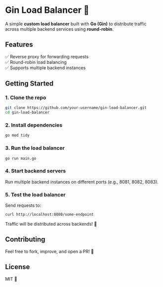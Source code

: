 # **Gin Load Balancer** 🚀

A simple **custom load balancer** built with **Go (Gin)** to distribute traffic across multiple backend services using **round-robin**.

## **Features**  
✅ Reverse proxy for forwarding requests  
✅ Round-robin load balancing  
✅ Supports multiple backend instances  

## **Getting Started**  

### **1. Clone the repo**  
```bash
git clone https://github.com/your-username/gin-load-balancer.git
cd gin-load-balancer
```

### **2. Install dependencies**  
```bash
go mod tidy
```

### **3. Run the load balancer**  
```bash
go run main.go
```

### **4. Start backend servers**  
Run multiple backend instances on different ports (e.g., 8081, 8082, 8083).  

### **5. Test the load balancer**  
Send requests to:  
```bash
curl http://localhost:8080/some-endpoint
```
Traffic will be distributed across backends! 🎯  

## **Contributing**  
Feel free to fork, improve, and open a PR! 🚀  

## **License**  
MIT 📜  


